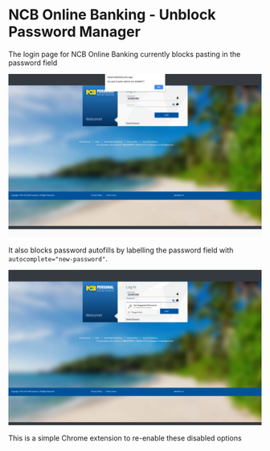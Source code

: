 # NCB Online Banking - Unblock Password Manager

The login page for NCB Online Banking currently blocks pasting in the password field

![](img/paste-disabled.png)

It also blocks password autofills by labelling the password field with `autocomplete="new-password"`.

![](img/invalid-autocomplete.png)

This is a simple Chrome extension to re-enable these disabled options